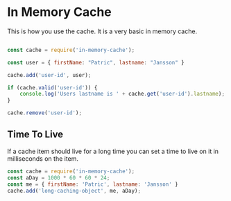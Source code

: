 # In Memory Cache

This is how you use the cache. It is a very basic in memory cache.

```javascript

const cache = require('in-memory-cache');

const user = { firstName: "Patric", lastname: "Jansson" }

cache.add('user-id', user);

if (cache.valid('user-id')) {
    console.log('Users lastname is ' + cache.get('user-id').lastname);
}

cache.remove('user-id');
```

## Time To Live

If a cache item should live for a long time you can set a time to live on it in milliseconds on the item.

```javascript
const cache = require('in-memory-cache');
const aDay = 1000 * 60 * 60 * 24;
const me = { firstName: 'Patric', lastname: 'Jansson' }
cache.add('long-caching-object', me, aDay);
```
